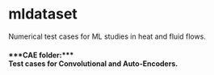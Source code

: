 # mldataset
Numerical test cases for ML studies in heat and fluid flows.

<p>
<h4>
<h4> ***CAE folder:*** </br> 
Test cases for Convolutional and Auto-Encoders. </br>
</h4>
</p>
